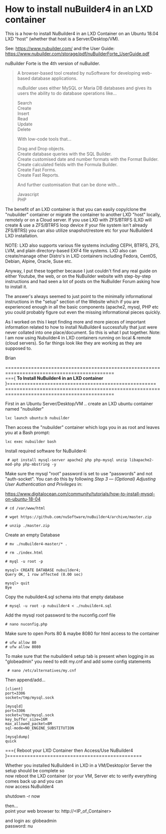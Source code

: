 # How to install nuBuilder4 in an LXD container

This is a how-to install NuBuilder4 in an LXD Container on an Ubuntu 18.04 LXD "host" (whether that
host is a Server/Desktop/VM).

See:  https://www.nubuilder.com/  and the User Guide:  https://www.nubuilder.com/storage/pdf/nuBuilderForte_UserGuide.pdf


nuBuilder Forte is the 4th version of nuBuilder.

> A browser-based tool created by nuSoftware for developing web-based database applications.  
>  
> nuBuilder uses either MySQL or Maria DB databases and gives its users the ability to do database operations like...  
>  
>    Search  
>    Create  
>    Insert  
>    Read  
>    Update  
>    Delete  
>  
> With low-code tools that...  
>  
>    Drag and Drop objects.  
>    Create database queries with the SQL Builder.  
>    Create customised date and number formats with the Format Builder.  
>    Create calculated fields with the Formula Builder.  
>    Create Fast Forms.  
>    Create Fast Reports.  
>  
> And further customisation that can be done with...  
>  
>    Javascript  
>    PHP  


The benefit of an LXD container is that you can easily copy/clone the "nubuilder" container or migrate the
container to another LXD "host" locally, remotely or on a Cloud server.   If you use LXD with ZFS/BTRFS
(LXD will create & use a ZFS/BTRFS loop device if your file system isn't already ZFS/BTRS) you can
also utilize snapshot/restore etc for your NuBuilder4 LXD installation.  

NOTE:  LXD also supports various file systems including CEPH, BTRFS, ZFS, LVM, and plain
            directory-based EXF4 file systems.   LXD also can create/manage other Distro's in
            LXD containers including Fedora, CentOS, Debian, Alpine, Oracle, Suse etc.

Anyway, I put these together because I just couldn't find any real guide on either Youtube, the web, or
on the NuBuilder website with step-by-step instructions and had seen a lot of posts on the NuBuilder
Forum asking how to install it.  

The answer's always seemed to just point to the minimally informational instructions in the "setup" section
of the Website which if you are experienced enough in all the basic components (apache2, mysql, PHP etc
you could probably figure out even the missing informational pieces quickly.

As I worked on this I kept finding more and more pieces of important information related to how to install
NuBuilder4 successfully that just were never collated into one place/document.  So this is what I put
together.   Note:  I am now using Nubuilder4 in LXD containers running on local & remote (cloud servers).  So
far things look like they are working as they are supposed to.

Brian

\============================================================================================  
\==={ **To Install NuBuilder4 in an LXD container** }====================================================  
\============================================================================================  

First in an Ubuntu Server/Desktop/VM .. create an LXD ubuntu container named "nubuilder"

    lxc launch ubuntu:b nubuilder  

Then access the "nubuilder" container which logs you in as root and leaves you at a Bash prompt:

    lxc exec nubuilder bash  

Install required software for NuBuilder4:

     # apt install mysql-server apache2 php php-mysql unzip libapache2-mod-php php-mbstring -y  

Make sure the mysql "root" password is set to use "passwords" and not "auth-socket".  You can do this by 
following *Step 3 — (Optional) Adjusting User Authentication and Privileges* in:

https://www.digitalocean.com/community/tutorials/how-to-install-mysql-on-ubuntu-18-04

    # cd /var/www/html  

    # wget https://github.com/nuSoftware/nuBuilder4/archive/master.zip  

    # unzip ./master.zip  

Create an empty Database

    # mv ./nuBuilder4-master/* .  

    # rm ./index.html  

    # myql -u root -p  

    mysql> CREATE DATABASE nubuilder4;
    Query OK, 1 row affected (0.00 sec)

    mysql> quit
    Bye

Copy the nubuilder4.sql schema into that empty database

    # mysql -u root -p nubuilder4 < ./nubuilder4.sql  

Add the mysql root password to the nuconfig.conf file

    # nano nuconfig.php  

Make sure to open Ports 80 & maybe 8080 for html access to the container

    # ufw allow 80  
    # ufw allow 8080  

To make sure that the nubuilder4 setup tab is present when logging in as "globeadmin"
you need to edit my.cnf and add some config statements

     # nano /etc/alternatives/my.cnf

Then append/add...

    [client]
    port=3306
    socket=/tmp/mysql.sock

    [mysqld]
    port=3306
    socket=/tmp/mysql.sock
    key_buffer_size=16M
    max_allowed_packet=8M
    sql-mode=NO_ENGINE_SUBSTITUTION

    [mysqldump]
    quick

\==={ Reboot your LXD Container then Access/Use NuBuilder4 }===============================================  

Whether you installed NuBuilder4 in LXD in a VM/Desktop/or Server the setup should be complete so  
now reboot the LXD container (or your VM, Server etc to verify everything comes back up and you can  
now access NuBuilder4

shutdown -r now  

then...  
point your web browser to: http://<IP_of_Container>

and login as: globeadmin  
password: nu  
